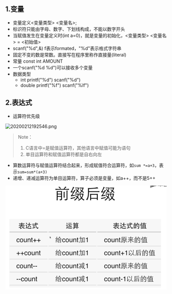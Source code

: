 ## 1.变量
- 变量定义<变量类型> <变量名>;
- 标识符只能由字母、数字、下划线构成，不能以数字开头
- 当赋值发生在变量定义时(int a=0)，就是变量的初始化，<变量类型> <变量名> = <初始值>
- scanf("%d",&) f表示formated，"%d"表示格式字符串
- 固定不变的数是常数。直接写在程序里称作直接量(literal)
- 常量 const int AMOUNT
- 一个scanf("%d %d")可以接收多个变量
- 数据类型
    - int printf("%d") scanf("%d")
    - double printf("%f") scanf("%lf") 
## 2.表达式
- 运算符优先级

![20200212192546.png](http://ww1.sinaimg.cn/large/005SzfLuly1gbtublgvdvj30vh0d8jus.jpg)
> Note：
> 1. C语言中=是赋值运算符，其他语言中赋值可能为语句
> 2. 单目运算符和赋值运算符都是自右向左
- 算数运算符与赋值运算符结合起来，形成赋值符合运算符，如`sum *=a+3`，表示`sum=sum*(a+3)`
- 递增、递减运算符为单目运算符，算子必须是变量，如a++，而不是5++

![](./resource/20200212204540.png)